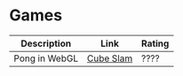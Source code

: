 Games
=====

Description | Link | Rating
----------- | ---- | ------
Pong in WebGL | [Cube Slam](https://www.cubeslam.com/fcnjgt) | ????
